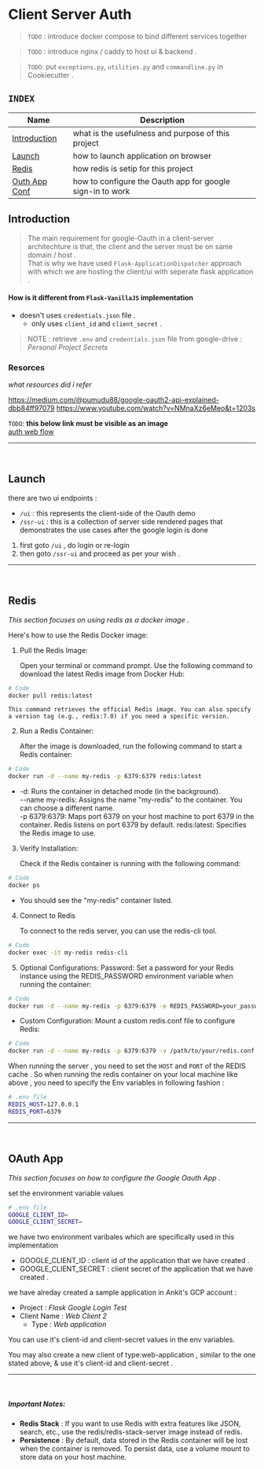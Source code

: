 # Client Server Auth

> `TODO` : introduce docker compose to bind different services together

> `TODO` : introduce nginx / caddy to host ui & backend .

> `TODO`: put `exceptions.py`, `utilities.py` and `commandline.py` in Cookiecutter .


## `INDEX`

| Name | Description |
| ---- | ----------- |
| [Introduction](#introduction) | what is the usefulness and purpose of this project |
| [Launch](#launch) | how to launch application on browser |
| [Redis](#redis) | how redis is setip for this project |
| [Outh App Conf](#oauth-app) | how to configure the Oauth app for google sign-in to work |

## Introduction

> The main requirement for google-Oauth in a client-server architechture is that, the client and the server must be on same domain / host .\
That is why we have used `Flask-ApplicationDispatcher` approach with which we are hosting the client/ui with seperate flask application .

#### How is it different from `Flask-VanillaJS` implementation

- doesn't uses `credentials.json` file .
    - only uses `client_id` and `client_secret` .

> NOTE : retrieve `.env` and `credentials.json` file from google-drive : _Personal Project Secrets_

### Resorces 
<em> what resources did i refer </em>

https://medium.com/@pumudu88/google-oauth2-api-explained-dbb84ff97079
https://www.youtube.com/watch?v=NMnaXz6eMeo&t=1203s

`TODO`: **this below link must be visible as an image**\
[auth web flow](./readme_static_resources/oauth_web_flow.png)

---
<br>

## Launch

there are two ui endpoints : 
- `/ui` : this represents the client-side of the Oauth demo
- `/ssr-ui` : this is a collection of server side rendered pages that demonstrates the use cases after the google login is done

1. first goto `/ui` , do login or re-login
2. then goto `/ssr-ui` and proceed as per your wish . 
---
<br>

## Redis
<em>This section focuses on using redis as a docker image .</em>

Here's how to use the Redis Docker image:

1. Pull the Redis Image:

    Open your terminal or command prompt.
    Use the following command to download the latest Redis image from Docker Hub:

```sh
# Code
docker pull redis:latest
```

    This command retrieves the official Redis image. You can also specify a version tag (e.g., redis:7.0) if you need a specific version.

2. Run a Redis Container: 

    After the image is downloaded, run the following command to start a Redis container:

```sh
# Code
docker run -d --name my-redis -p 6379:6379 redis:latest
```

* -d: Runs the container in detached mode (in the background).\
--name my-redis: Assigns the name "my-redis" to the container. You can choose a different name.\
-p 6379:6379: Maps port 6379 on your host machine to port 6379 in the container. Redis listens on port 6379 by default.
redis:latest: Specifies the Redis image to use.

3. Verify Installation: 
    
    Check if the Redis container is running with the following command:

```sh
# Code
docker ps
```

* You should see the "my-redis" container listed.

4. Connect to Redis
    
    To connect to the redis server, you can use the redis-cli tool.
```sh
# Code
docker exec -it my-redis redis-cli
```

5. Optional Configurations:
    Password: Set a password for your Redis instance using the REDIS_PASSWORD environment variable when running the container:
```sh
# Code
docker run -d --name my-redis -p 6379:6379 -e REDIS_PASSWORD=your_password redis:latest
```

* Custom Configuration: Mount a custom redis.conf file to configure Redis:

```sh
# Code
docker run -d --name my-redis -p 6379:6379 -v /path/to/your/redis.conf:/usr/local/etc/redis/redis.conf redis:latest --requirepass your_password
```

When running the server , you need to set the `HOST` and `PORT` of the REDIS cache .
So when running the redis container on your local machine like above , you need to specify the Env variables in following fashion :
```sh
# .env file
REDIS_HOST=127.0.0.1
REDIS_PORT=6379
```

---
<br>

## OAuth App
<em>This section focuses on how to configure the Google Oauth App .</em>

set the environment variable values 
```sh
# .env file
GOOGLE_CLIENT_ID=
GOOGLE_CLIENT_SECRET=
```
we have two environment varibales which are specifically used in this implementation

- GOOGLE_CLIENT_ID : client id of the application that we have created .
- GOOGLE_CLIENT_SECRET : client secret of the application that we have created .

we have alreday created a sample application in Ankit's GCP account :
- Project : _Flask Google Login Test_
- Client Name : _Web Client 2_
    - Type : _Web application_

You can use it's client-id and client-secret values in the env variables.

You may also create a new client of type:web-application , similar to the one stated above, & use it's client-id and client-secret . 

---
<br>

##### Important Notes:
- **Redis Stack** :
    If you want to use Redis with extra features like JSON, search, etc., use the redis/redis-stack-server image instead of redis.
- **Persistence** :
    By default, data stored in the Redis container will be lost when the container is removed. To persist data, use a volume mount to store data on your host machine.
